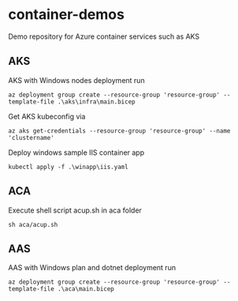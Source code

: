 # container-demos
Demo repository for Azure container services such as AKS

## AKS

AKS with Windows nodes deployment run
```
az deployment group create --resource-group 'resource-group' --template-file .\aks\infra\main.bicep
```

Get AKS kubeconfig via
```
az aks get-credentials --resource-group 'resource-group' --name 'clustername'
```

Deploy windows sample IIS container app
```
kubectl apply -f .\winapp\iis.yaml
```

## ACA

Execute shell script acup.sh in aca folder
```
sh aca/acup.sh
```

## AAS

AAS with Windows plan and dotnet deployment run
```
az deployment group create --resource-group 'resource-group' --template-file .\aca\main.bicep
```